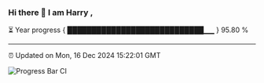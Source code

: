 ### Hi there 👋 I am Harry , 

⏳ Year progress { ████████████████████████████▁▁ } 95.80 %

---

⏰ Updated on Mon, 16 Dec 2024 15:22:01 GMT

![Progress Bar CI](https://github.com/duykhang68/duykhang68/workflows/Progress%20Bar%20CI/badge.svg)
